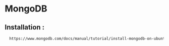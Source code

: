 # MongoDB


## Installation :
```bash
  https://www.mongodb.com/docs/manual/tutorial/install-mongodb-on-ubuntu/
```
